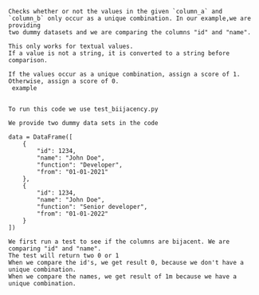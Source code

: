  
    Checks whether or not the values in the given `column_a` and `column_b` only occur as a unique combination. In our example,we are providing
    two dummy datasets and we are comparing the columns "id" and "name".

    This only works for textual values.
    If a value is not a string, it is converted to a string before comparison.

    If the values occur as a unique combination, assign a score of 1.
    Otherwise, assign a score of 0.
     example


    To run this code we use test_biijacency.py

    We provide two dummy data sets in the code

    data = DataFrame([
        {
            "id": 1234,
            "name": "John Doe",
            "function": "Developer",
            "from": "01-01-2021"
        },
        {
            "id": 1234,
            "name": "John Doe",
            "function": "Senior developer",
            "from": "01-01-2022"
        }
    ])

    We first run a test to see if the columns are bijacent. We are comparing "id" and "name".
    The test will return two 0 or 1
    When we compare the id's, we get result 0, because we don't have a unique combination.
    When we compare the names, we get result of 1m because we have a unique combination.
    